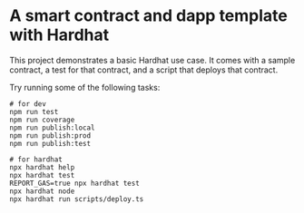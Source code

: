 # A smart contract and dapp template with Hardhat

This project demonstrates a basic Hardhat use case. It comes with a sample contract, a test for that contract, and a script that deploys that contract.

Try running some of the following tasks:


```shell
# for dev
npm run test
npm run coverage
npm run publish:local
npm run publish:prod
npm run publish:test
```


```shell
# for hardhat
npx hardhat help
npx hardhat test
REPORT_GAS=true npx hardhat test
npx hardhat node
npx hardhat run scripts/deploy.ts
```
